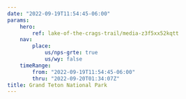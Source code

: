 ```yaml
---
date: "2022-09-19T11:54:45-06:00"
params:
    hero:
        ref: lake-of-the-crags-trail/media-z3f5xx52kqtt
    nav:
        place:
            us/nps-grte: true
            us/wy: false
    timeRange:
        from: "2022-09-19T11:54:45-06:00"
        thru: "2022-09-20T01:34:07Z"
title: Grand Teton National Park
---
```

